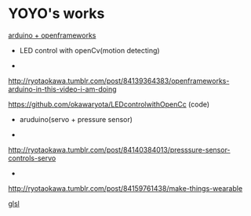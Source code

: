 # YOYO's works

<u>arduino + openframeworks</u>

*   LED control with openCv(motion detecting)

*

[](http://ryotaokawa.tumblr.com/post/84139364383/openframeworks-arduino-in-this-video-i-am-doing)http://ryotaokawa.tumblr.com/post/84139364383/openframeworks-arduino-in-this-video-i-am-doing

[](https://github.com/okawaryota/LEDcontrolwithOpenCc)https://github.com/okawaryota/LEDcontrolwithOpenCc (code)

*   aruduino(servo + pressure sensor)

*

[](http://ryotaokawa.tumblr.com/post/84140384013/presssure-sensor-controls-servo)http://ryotaokawa.tumblr.com/post/84140384013/presssure-sensor-controls-servo

*

[](http://ryotaokawa.tumblr.com/post/84159761438/make-things-wearable)http://ryotaokawa.tumblr.com/post/84159761438/make-things-wearable

<u>glsl</u>